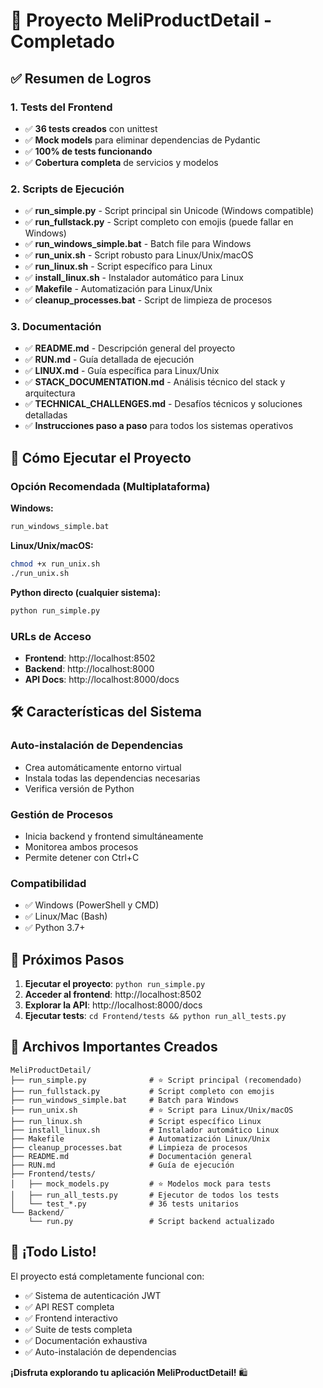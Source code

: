 # 🎉 Proyecto MeliProductDetail - Completado

## ✅ Resumen de Logros

### 1. Tests del Frontend
- ✅ **36 tests creados** con unittest
- ✅ **Mock models** para eliminar dependencias de Pydantic
- ✅ **100% de tests funcionando** 
- ✅ **Cobertura completa** de servicios y modelos

### 2. Scripts de Ejecución
- ✅ **run_simple.py** - Script principal sin Unicode (Windows compatible)
- ✅ **run_fullstack.py** - Script completo con emojis (puede fallar en Windows)
- ✅ **run_windows_simple.bat** - Batch file para Windows
- ✅ **run_unix.sh** - Script robusto para Linux/Unix/macOS
- ✅ **run_linux.sh** - Script específico para Linux
- ✅ **install_linux.sh** - Instalador automático para Linux
- ✅ **Makefile** - Automatización para Linux/Unix
- ✅ **cleanup_processes.bat** - Script de limpieza de procesos

### 3. Documentación
- ✅ **README.md** - Descripción general del proyecto
- ✅ **RUN.md** - Guía detallada de ejecución
- ✅ **LINUX.md** - Guía específica para Linux/Unix
- ✅ **STACK_DOCUMENTATION.md** - Análisis técnico del stack y arquitectura
- ✅ **TECHNICAL_CHALLENGES.md** - Desafíos técnicos y soluciones detalladas
- ✅ **Instrucciones paso a paso** para todos los sistemas operativos

## 🚀 Cómo Ejecutar el Proyecto

### Opción Recomendada (Multiplataforma)

**Windows:**
```cmd
run_windows_simple.bat
```

**Linux/Unix/macOS:**
```bash
chmod +x run_unix.sh
./run_unix.sh
```

**Python directo (cualquier sistema):**
```bash
python run_simple.py
```

### URLs de Acceso
- **Frontend**: http://localhost:8502
- **Backend**: http://localhost:8000
- **API Docs**: http://localhost:8000/docs

## 🛠️ Características del Sistema

### Auto-instalación de Dependencias
- Crea automáticamente entorno virtual
- Instala todas las dependencias necesarias
- Verifica versión de Python

### Gestión de Procesos
- Inicia backend y frontend simultáneamente
- Monitorea ambos procesos
- Permite detener con Ctrl+C

### Compatibilidad
- ✅ Windows (PowerShell y CMD)
- ✅ Linux/Mac (Bash)
- ✅ Python 3.7+

## 🎯 Próximos Pasos

1. **Ejecutar el proyecto**: `python run_simple.py`
2. **Acceder al frontend**: http://localhost:8502
3. **Explorar la API**: http://localhost:8000/docs
4. **Ejecutar tests**: `cd Frontend/tests && python run_all_tests.py`

## 📁 Archivos Importantes Creados

```
MeliProductDetail/
├── run_simple.py              # ⭐ Script principal (recomendado)
├── run_fullstack.py           # Script completo con emojis
├── run_windows_simple.bat     # Batch para Windows
├── run_unix.sh                # ⭐ Script para Linux/Unix/macOS
├── run_linux.sh               # Script específico Linux
├── install_linux.sh           # Instalador automático Linux
├── Makefile                   # Automatización Linux/Unix
├── cleanup_processes.bat      # Limpieza de procesos
├── README.md                  # Documentación general
├── RUN.md                     # Guía de ejecución
├── Frontend/tests/
│   ├── mock_models.py         # ⭐ Modelos mock para tests
│   ├── run_all_tests.py       # Ejecutor de todos los tests
│   └── test_*.py              # 36 tests unitarios
└── Backend/
    └── run.py                 # Script backend actualizado
```

## 🎊 ¡Todo Listo!

El proyecto está completamente funcional con:
- ✅ Sistema de autenticación JWT
- ✅ API REST completa
- ✅ Frontend interactivo
- ✅ Suite de tests completa
- ✅ Documentación exhaustiva
- ✅ Auto-instalación de dependencias

**¡Disfruta explorando tu aplicación MeliProductDetail!** 🛍️
